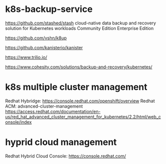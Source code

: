 # k8s-backup-service

https://github.com/stashed/stash
cloud-native data backup and recovery solution for Kubernetes workloads
Community Edition 	Enterprise Edition

https://github.com/vshn/k8up

https://github.com/kanisterio/kanister

https://www.trilio.io/

https://www.cohesity.com/solutions/backup-and-recovery/kubernetes/

# k8s multiple cluster management
Redhat Hybridge: https://console.redhat.com/openshift/overview
Redhat ACM: advanced-cluster-management
https://access.redhat.com/documentation/en-us/red_hat_advanced_cluster_management_for_kubernetes/2.2/html/web_console/index


# hyprid cloud management
Redhat Hybrid Cloud Console: https://console.redhat.com/
